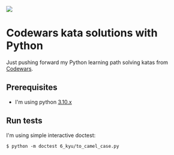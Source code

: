 ![](https://www.codewars.com/users/pabloxio/badges/large)

# Codewars kata solutions with Python

Just pushing forward my Python learning path solving katas from [Codewars](https://www.codewars.com/dashboard).

## Prerequisites

- I'm using python [3.10.x](https://www.python.org/downloads/)

## Run tests

I'm using simple interactive doctest:

```shell
$ python -m doctest 6_kyu/to_camel_case.py
```
